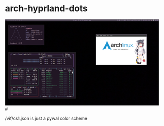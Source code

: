# arch-hyprland-dots

![alt text](https://github.com/K77YY/arch-hyprland-dots/blob/main/s.png?raw=true)#

/vif/cs1.json is just a pywal color scheme

